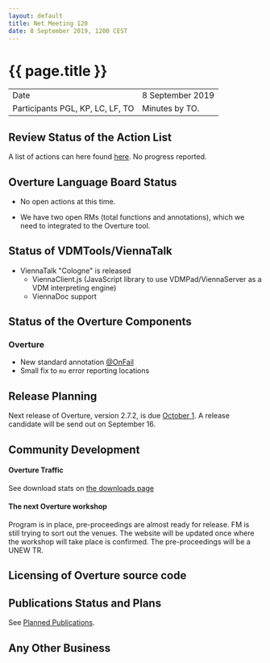 ```yaml
---
layout: default
title: Net Meeting 120
date: 8 September 2019, 1200 CEST
---
```


<script src="https://code.jquery.com/jquery-1.11.1.min.js">
</script>
<script src="/javascripts/edit.js"></script>
<script>setEditButonNm();</script>

# {{ page.title }}

|||
|---|---|
| Date | 8 September 2019 |
| Participants PGL, KP, LC, LF, TO |   Minutes by TO. |

## Review Status of the Action List

A list of actions can here found [here](https://github.com/overturetool/overturetool.github.io/issues?q=is%3Aissue+is%3Aopen+label%3A%22action+net-meeting%22). No progress reported.


## Overture Language Board Status

* No open actions at this time.

* We have two open RMs (total functions and annotations), which we need to integrated to the Overture tool.

## Status of VDMTools/ViennaTalk

* ViennaTalk "Cologne" is released
    - ViennaClient.js (JavaScript library to use VDMPad/ViennaServer as a VDM interpreting engine)
    - ViennaDoc support

##  Status of the Overture Components

### Overture

- New standard annotation [@OnFail](https://github.com/overturetool/documentation/blob/editing/documentation/UserGuideOvertureIDE/OvertureIDEUserGuide.pdf)
- Small fix to `mu` error reporting locations

##  Release Planning

Next release of Overture, version 2.7.2, is due [October 1](https://github.com/overturetool/overture/milestone/42). A release candidate will be send out on September 16.

##  Community Development

#### Overture Traffic

See download stats on [the downloads page](https://overturetool.org/download/)

#### The next Overture workshop

Program is in place, pre-proceedings are almost ready for release.
FM is still trying to sort out the venues. The website will be updated once where the workshop will take place is confirmed.
The pre-proceedings will be a UNEW TR.

##  Licensing of Overture source code


##  Publications Status and Plans

See [Planned Publications](https://overturetool.org/publications/PlannedPublications.html).

##  Any Other Business


<div id="edit_page_div"></div>





